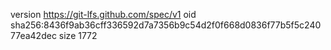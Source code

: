version https://git-lfs.github.com/spec/v1
oid sha256:8436f9ab36cff336592d7a7356b9c54d2f0f668d0836f77b5f5c24077ea42dec
size 1772

